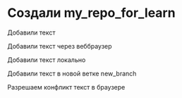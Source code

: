 # Создали my_repo_for_learn

Добавили текст

Добавили текст через веббраузер

Добавили текст локально

Добавили текст в новой ветке new_branch

Разрешаем конфликт текст в браузере
